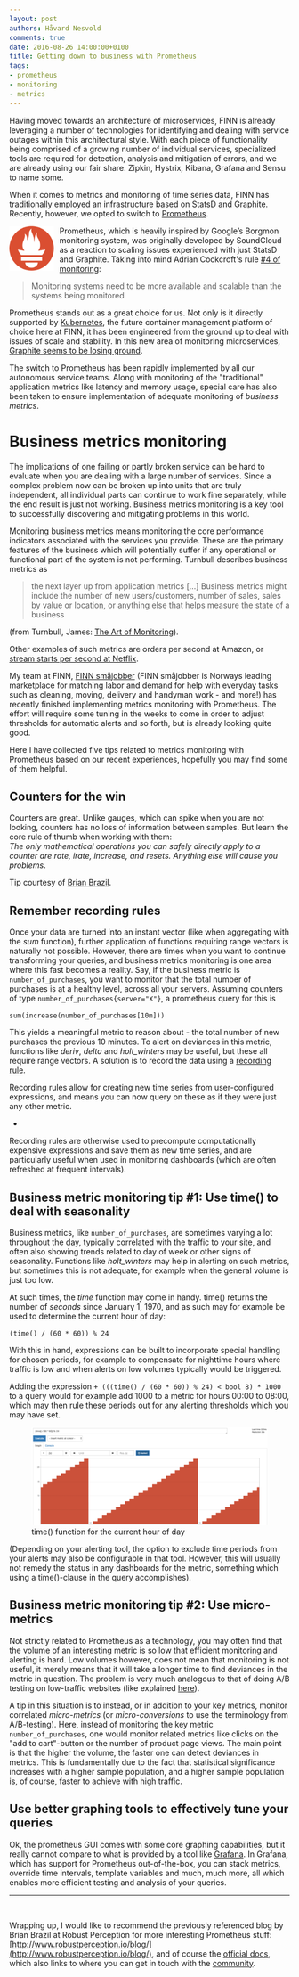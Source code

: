 ```yaml
---
layout: post
authors: Håvard Nesvold
comments: true
date: 2016-08-26 14:00:00+0100
title: Getting down to business with Prometheus
tags:
- prometheus
- monitoring
- metrics
---
```


Having moved towards an architecture of microservices, FINN is already leveraging a number of technologies for identifying and dealing with service outages within this architectural style.
With each piece of functionality being comprised of a growing number of individual services, specialized tools are required for detection, analysis and mitigation of errors, and we are already using our fair share: Zipkin, Hystrix, Kibana, Grafana and Sensu to name some.

When it comes to metrics and monitoring of time series data, FINN has traditionally employed an infrastructure based on StatsD and Graphite.
Recently, however, we opted to switch to [Prometheus](https://prometheus.io/).

<img width="80" src="/images/2016-08-18-down-to-business-with-prometheus/prometheus.png" alt="Prometheus logo" align="left" style="padding-right: 10px"/>

Prometheus, which is heavily inspired by Google’s Borgmon monitoring system, was originally developed by SoundCloud as a reaction to scaling issues experienced with just StatsD and Graphite.
Taking into mind Adrian Cockcroft's rule [#4 of monitoring](http://www.slideshare.net/adriancockcroft/gluecon-monitoring-microservices-and-containers-a-challenge):


> Monitoring systems need to be more available and scalable than the systems being monitored

Prometheus stands out as a great choice for us. Not only is it directly supported by [Kubernetes](http://kubernetes.io/), the future container management platform of choice here at FINN, it has been engineered from the ground up to deal with issues of scale and stability.
In this new area of monitoring microservices, [Graphite seems to be losing ground](https://www.vividcortex.com/blog/2015/11/05/nobody-loves-graphite-anymore/).

The switch to Prometheus has been rapidly implemented by all our autonomous service teams. Along with monitoring of the "traditional" application metrics like latency and memory usage, special care has also been taken to ensure implementation of adequate monitoring of *business metrics*.

# Business metrics monitoring

The implications of one failing or partly broken service can be hard to evaluate when you are dealing with a large number of services. Since a complex problem now can be broken up into units that are truly independent, all individual parts can continue to work fine separately, while the end result is just not working. Business metrics monitoring is a key tool to successfully discovering and mitigating problems in this world.

Monitoring business metrics means monitoring the core performance indicators associated with the services you provide. These are the primary features of the business which will potentially suffer if any operational or functional part of the system is not performing.
Turnbull describes business metrics as

> the next layer up from application metrics [...] Business metrics might include the number of new users/customers, number of sales, sales by value or location, or anything else that helps measure the state of a business
 
(from Turnbull, James: [The Art of Monitoring](https://www.artofmonitoring.com/)).

Other examples of such metrics are orders per second at Amazon, or [stream starts per second at Netflix](http://techblog.netflix.com/2015/02/sps-pulse-of-netflix-streaming.html).

My team at FINN, [FINN småjobber](http://www.finn.no/smajobber/) (FINN småjobber is Norways leading marketplace for matching labor and demand for help with everyday tasks such as cleaning, moving, delivery and handyman work - and more!) has recently finished implementing metrics monitoring with Prometheus. The effort will require some tuning in the weeks to come in order to adjust thresholds for automatic alerts and so forth, but is already looking quite good.

Here I have collected five tips related to metrics monitoring with Prometheus based on our recent experiences, hopefully you may find some of them helpful.

## Counters for the win

Counters are great. Unlike gauges, which can spike when you are not looking, counters has no loss of information between samples.
But learn the core rule of thumb when working with them:<br>
*The only mathematical operations you can safely directly apply to a counter are rate, irate, increase, and resets. Anything else will cause you problems*.

Tip courtesy of [Brian Brazil](http://www.robustperception.io/rate-then-sum-never-sum-then-rate/).

## Remember recording rules

Once your data are turned into an instant vector (like when aggregating with the *sum* function), further application of functions requiring range vectors is naturally not possible. However, there are times when you want to continue transforming your queries, and business metrics monitoring is one area where this fast becomes a reality. Say, if the business metric is `number_of_purchases`, you want to monitor that the total number of purchases is at a healthy level, across all your servers. Assuming counters of type `number_of_purchases{server="X"}`, a prometheus query for this is

```
sum(increase(number_of_purchases[10m]))
```

This yields a meaningful metric to reason about - the total number of new purchases the previous 10 minutes. 
To alert on deviances in this metric, functions like _deriv_, _delta_ and _holt_winters_ may be useful, but these all require range vectors.
A solution is to record the data using a [recording rule](https://prometheus.io/docs/querying/rules/).

Recording rules allow for creating new time series from user-configured expressions, and means you can now query on these as if they were just any other metric.

-

Recording rules are otherwise used to precompute computationally expensive expressions and save them as new time series, and are particularly useful when used in monitoring dashboards (which are often refreshed at frequent intervals).

## Business metric monitoring tip #1: Use time() to deal with seasonality

Business metrics, like `number_of_purchases`, are sometimes varying a lot throughout the day, typically correlated with the traffic to your site, and often also showing trends related to day of week or other signs of seasonality. Functions like _holt_winters_ may help in alerting on such metrics, but sometimes this is not adequate, for example when the general volume is just too low.

At such times, the _time_ function may come in handy. time() returns the number of *seconds* since January 1, 1970, and as such may for example be used to determine the current hour of day:

```
(time() / (60 * 60)) % 24
```

With this in hand, expressions can be built to incorporate special handling for chosen periods, for example to compensate for nighttime hours where traffic is low and when alerts on low volumes typically would be triggered.

Adding the expression `+ (((time() / (60 * 60)) % 24) < bool 8) * 1000` to a query would for example add 1000 to a metric for hours 00:00 to 08:00, which may then rule these periods out for any alerting thresholds which you may have set.

<figure>
    <img src="/images/2016-08-18-down-to-business-with-prometheus/time_function.png" alt="Time function used to represent hour of day"/>
    <figcaption>time() function for the current hour of day</figcaption>
</figure>

(Depending on your alerting tool, the option to exclude time periods from your alerts may also be configurable in that tool. However, this will usually not remedy the status in any dashboards for the metric, something which using a time()-clause in the query accomplishes).

## Business metric monitoring tip #2: Use micro-metrics

Not strictly related to Prometheus as a technology, you may often find that the volume of an interesting metric is so low that efficient monitoring and alerting is hard. Low volumes however, does not mean that monitoring is not useful, it merely means that it will take a longer time to find deviances in the metric in question. The problem is very much analogous to that of doing A/B testing on low-traffic websites (like explained [here](https://help.optimizely.com/Set_Up_Optimizely/Testing_on_low-traffic_websites)).

A tip in this situation is to instead, or in addition to your key metrics, monitor correlated *micro-metrics* (or *micro-conversions* to use the terminology from A/B-testing).
Here, instead of monitoring the key metric `number_of_purchases`, one would monitor related metrics like clicks on the "add to cart"-button or the number of product page views. The main point is that the higher the volume, the faster one can detect deviances in metrics. This is fundamentally due to the fact that statistical significance increases with a higher sample population, and a higher sample population is, of course, faster to achieve with high traffic.

## Use better graphing tools to effectively tune your queries

Ok, the prometheus GUI comes with some core graphing capabilities, but it really cannot compare to what is provided by a tool like [Grafana](http://grafana.org/). In Grafana, which has support for Prometheus out-of-the-box, you can stack metrics, override time intervals, template variables and much, much more, all which enables more efficient testing and analysis of your queries.


****
<br>

Wrapping up, I would like to recommend the previously referenced blog by Brian Brazil at Robust Perception for more interesting Prometheus stuff: [http://www.robustperception.io/blog/](http://www.robustperception.io/blog/), and of course the [official docs](https://prometheus.io/docs/introduction/overview/), which also links to where you can get in touch with the [community](https://prometheus.io/community/).
